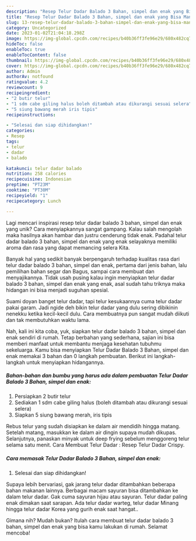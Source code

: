 ```yaml
---
description: "Resep Telur Dadar Balado 3 Bahan, simpel dan enak yang Bisa Manjain Lidah"
title: "Resep Telur Dadar Balado 3 Bahan, simpel dan enak yang Bisa Manjain Lidah"
slug: 13-resep-telur-dadar-balado-3-bahan-simpel-dan-enak-yang-bisa-manjain-lidah
category: Uncategorized
date: 2023-01-02T21:04:18.298Z
image: https://img-global.cpcdn.com/recipes/b40b36ff3fe96e29/680x482cq70/telur-dadar-balado-3-bahan-simpel-dan-enak-foto-resep-utama.jpg
hideToc: false
enableToc: true
enableTocContent: false
thumbnail: https://img-global.cpcdn.com/recipes/b40b36ff3fe96e29/680x482cq70/telur-dadar-balado-3-bahan-simpel-dan-enak-foto-resep-utama.jpg
cover: https://img-global.cpcdn.com/recipes/b40b36ff3fe96e29/680x482cq70/telur-dadar-balado-3-bahan-simpel-dan-enak-foto-resep-utama.jpg
author: Admin
authorAv: notfound
ratingvalue: 4.2
reviewcount: 9
recipeingredient:
- "2 butir telur"
- "1 sdm cabe giling halus boleh ditambah atau dikurangi sesuai selera"
- "5 siung bawang merah iris tipis"
recipeinstructions:

- "Selesai dan siap dihidangkan!"
categories:
- Resep
tags:
- telur
- dadar
- balado

katakunci: telur dadar balado 
nutrition: 258 calories
recipecuisine: Indonesian
preptime: "PT23M"
cooktime: "PT30M"
recipeyield: "1"
recipecategory: Lunch

---
```





Lagi mencari inspirasi resep telur dadar balado 3 bahan, simpel dan enak yang unik? Cara menyiapkannya sangat gampang. Kalau salah mengolah maka hasilnya akan hambar dan justru cenderung tidak enak. Padahal telur dadar balado 3 bahan, simpel dan enak yang enak selayaknya memiliki aroma dan rasa yang dapat memancing selera Kita.





Banyak hal yang sedikit banyak berpengaruh terhadap kualitas rasa dari telur dadar balado 3 bahan, simpel dan enak, pertama dari jenis bahan, lalu pemilihan bahan segar dan Bagus, sampai cara membuat dan menyajikannya. Tidak usah pusing kalau ingin menyiapkan telur dadar balado 3 bahan, simpel dan enak yang enak,      asal sudah tahu triknya maka hidangan ini bisa menjadi suguhan spesial.














Suami doyan banget telur dadar, tapi telur kesukaannya cuma telur dadar pakai garam. Jadi ngide deh bikin telur dadar yang dulu sering dibikinin nenekku ketika kecil-kecil dulu. Cara membuatnya pun sangat mudah diikuti dan tak membutuhkan waktu lama.






Nah, kali ini kita coba, yuk, siapkan telur dadar balado 3 bahan, simpel dan enak sendiri di rumah. Tetap berbahan yang sederhana, sajian ini bisa memberi manfaat untuk membantu menjaga kesehatan tubuhmu sekeluarga. Kamu bisa menyiapkan Telur Dadar Balado 3 Bahan, simpel dan enak memakai 3 bahan dan 0 langkah pembuatan. Berikut ini langkah-langkah untuk menyiapkan hidangannya.

<!--inarticleads1-->

##### Bahan-bahan dan bumbu yang harus ada dalam pembuatan Telur Dadar Balado 3 Bahan, simpel dan enak:

1. Persiapkan 2 butir telur
1. Sediakan 1 sdm cabe giling halus (boleh ditambah atau dikurangi sesuai selera)
1. Siapkan 5 siung bawang merah, iris tipis


Rebus telur yang sudah disiapkan ke dalam air mendidih hingga matang. Setelah matang, masukkan ke dalam air dingin supaya mudah dikupas. Selanjutnya, panaskan minyak untuk deep frying sebelum menggoreng telur selama satu menit. Cara Membuat Telur Dadar : Resep Telur Dadar Crispy. 

<!--inarticleads2-->

##### Cara memasak Telur Dadar Balado 3 Bahan, simpel dan enak:


1. Selesai dan siap dihidangkan!

Supaya lebih bervariasi, gak jarang telur dadar ditambahkan beberapa bahan makanan lainnya. Berbagai macam sayuran bisa ditambahkan ke dalam telur dadar. Gak cuma sayuran hijau atau sayuran. Telur dadar paling enak dimakan saat sarapan. Ada telur dadar warteg, telur dadar Minang hingga telur dadar Korea yang gurih enak saat hangat.. 

Gimana nih? Mudah bukan? Itulah cara membuat telur dadar balado 3 bahan, simpel dan enak yang bisa kamu lakukan di rumah. Selamat mencoba!
